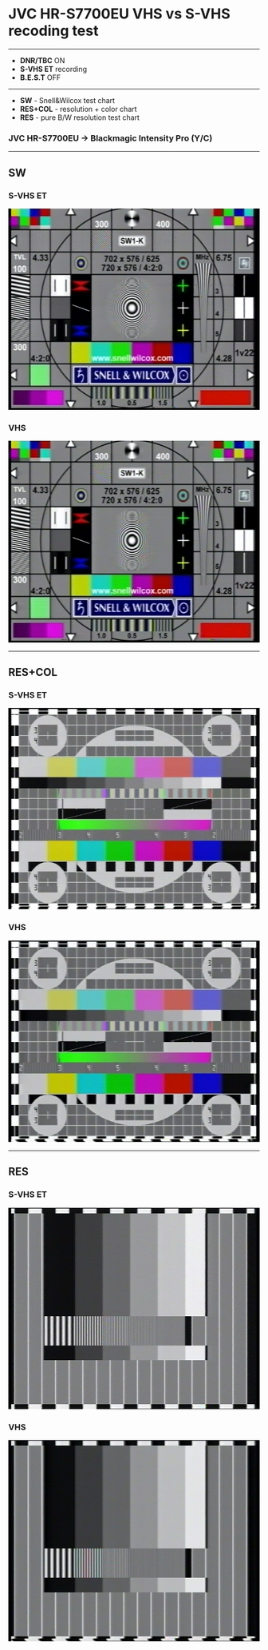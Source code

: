 # JVC HR-S7700EU VHS vs S-VHS recoding test

<hr>

* **DNR/TBC** ON
* **S-VHS ET** recording
* **B.E.S.T** OFF

<hr>

* **SW** - Snell&Wilcox test chart
* **RES+COL** - resolution + color chart
* **RES** - pure B/W resolution test chart

### JVC HR-S7700EU -> Blackmagic Intensity Pro (Y/C)

<hr>

## SW

### S-VHS ET

![SW_SVHS.png](S7700_SW_SVHS.png)

### VHS

![SW_VHS.png](S7700_SW_VHS.png)

<hr>

## RES+COL

### S-VHS ET

![RES+COL_SVHS.png](RES%2BCOL_SVHS.png)

### VHS

![RES+COL_VHS.png](RES%2BCOL_VHS.png)

<hr>

## RES

### S-VHS ET

![RES_SVHS.png](S7700_RES_SVHS.png)

### VHS

![RES_VHS.png](S7700_RES_VHS.png)